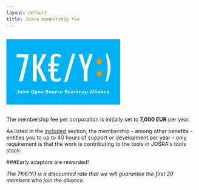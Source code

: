 ```yaml
---
layout: default
title: Josra membership fee
---
```


<div class="stdcenter"><img src="/images/josra-fee.png"/></div>

The membership fee per corporation is initially set to __7,000 EUR__ per year. 

As listed in the [included](/included/) section, the membership - among other benefits - entitles you to up to 40 hours of support or development per year - only requirement is that the work is contributing to the tools in JOSRA's tools stack.

###Early adaptors are rewarded!

_The 7K€/Y:) is a discounted rate that we will guarantee the first 20 members who join the alliance._